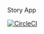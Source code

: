 Story App

[![CircleCI](https://dl.circleci.com/status-badge/img/gh/nurrahmanhaadii/storyapp/tree/master.svg?style=svg&circle-token=CCIPRJ_WMk5JtXwfzDkXEtK9umLq2_b6ee66a415b17514c490f68f0a7a1036c771f4e0)](https://dl.circleci.com/status-badge/redirect/gh/nurrahmanhaadii/storyapp/tree/master)
